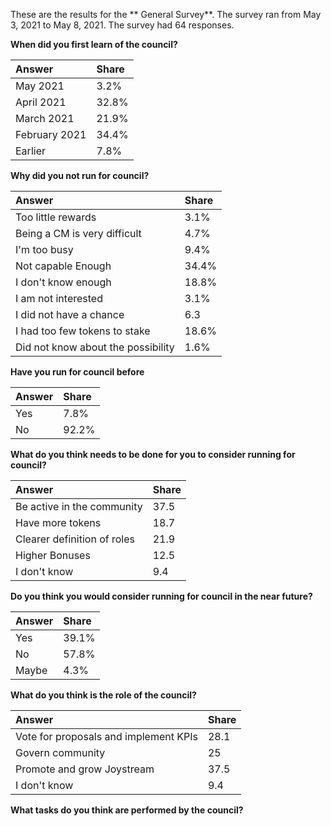 These are the results for the ** General Survey**. The survey ran from May 3, 2021 to May 8, 2021. The survey had 64 responses.

**When did you first learn of the council?**


| Answer | Share |
|:----------|:----------|
| May 2021  | 3.2%   |
| April 2021  | 32.8%   |
| March 2021  | 21.9%   |
| February 2021  | 34.4%  |
| Earlier  | 7.8%   |


**Why did you not run for council?**

| Answer  | Share |
|:----------|:----------|
| Too little rewards  | 3.1%   |
| Being a CM is very difficult   | 4.7%  |
| I'm too busy   | 9.4%  |
| Not capable Enough | 34.4%  |
|I don't know enough|18.8%
| I am not interested| 3.1%|
|I did not have a chance| 6.3|
| I had too few tokens to stake| 18.6%|
|Did not know about the possibility| 1.6%|


**Have you run for council before**

| Answer  | Share |
|:----------|:----------|
|Yes    | 7.8%    |
| No    | 92.2%  |


**What do you think needs to be done for you to consider running for council?**

| Answer | Share |
|:----------|:----------|
| Be active in the community   | 37.5   |
| Have more tokens    | 18.7   |
| Clearer definition of roles   | 21.9   |
| Higher Bonuses  | 12.5   |
|I don't know |9.4 |

**Do you think you would consider running for council in the near future?**

| Answer| Share |
|:----------|:----------|
| Yes   | 39.1%  |
| No   | 57.8%  |
| Maybe  | 4.3%|


**What do you think is the role of the council?**

| Answer| Share|
|:----------|:----------|
| Vote for proposals and implement KPIs   | 28.1 |
| Govern community    | 25    |
| Promote and grow Joystream   | 37.5   |
| I don't know   | 9.4   |

**What tasks do you think are performed by the council?**


